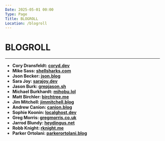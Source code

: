 ```yaml
---
Date: 2025-05-01 00:00
Type: Page
Title: BLOGROLL
Location: /blogroll
---
```


# BLOGROLL

---

- **Cory Dransfeldt: [coryd.dev](https://www.coryd.dev)**
- **Mike Sass: [shellsharks.com](https://shellsharks.com)**
- **Json Becker: [json.blog](https://json.blog)**
- **Sara Joy: [sarajoy.dev](https://sarajoy.dev)**
- **Jason Burk: [grepjason.sh](https://grepjason.sh)**
- **Michael Burkhardt: [mihobu.lol](https://mihobu.lol)**
- **Matt Birchler: [birchtree.me](https://birchtree.me)**
- **Jim Mitchell: [jimmitchell.blog](https://jimmitchell.blog)**
- **Andrew Canion: [canion.blog](https://canion.blog)**
- **Sophie Koonin: [localghost.dev](https://localghost.dev)**
- **Greg Morris: [gregmorris.co.uk](https://gregmorris.co.uk)**
- **Jarrod Blundy: [heydingus.net](https://heydingus.net)**
- **Robb Knight: [rknight.me](https://rknight.me)**
- **Parker Ortolani: [parkerortolani.blog](https://parkerortolani.blog)**

